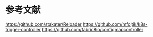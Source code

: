 

# 参考文献
https://github.com/stakater/Reloader
https://github.com/mfojtik/k8s-trigger-controller
https://github.com/fabric8io/configmapcontroller
